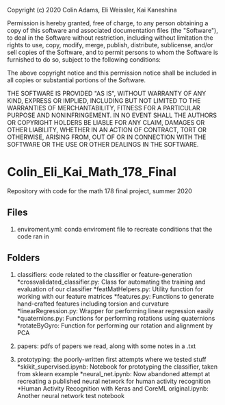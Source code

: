 Copyright (c) 2020 Colin Adams, Eli Weissler, Kai Kaneshina 

Permission is hereby granted, free of charge, to any person obtaining a copy
of this software and associated documentation files (the "Software"), to deal
in the Software without restriction, including without limitation the rights
to use, copy, modify, merge, publish, distribute, sublicense, and/or sell
copies of the Software, and to permit persons to whom the Software is
furnished to do so, subject to the following conditions:

The above copyright notice and this permission notice shall be included in all
copies or substantial portions of the Software.

THE SOFTWARE IS PROVIDED "AS IS", WITHOUT WARRANTY OF ANY KIND, EXPRESS OR
IMPLIED, INCLUDING BUT NOT LIMITED TO THE WARRANTIES OF MERCHANTABILITY,
FITNESS FOR A PARTICULAR PURPOSE AND NONINFRINGEMENT. IN NO EVENT SHALL THE
AUTHORS OR COPYRIGHT HOLDERS BE LIABLE FOR ANY CLAIM, DAMAGES OR OTHER
LIABILITY, WHETHER IN AN ACTION OF CONTRACT, TORT OR OTHERWISE, ARISING FROM,
OUT OF OR IN CONNECTION WITH THE SOFTWARE OR THE USE OR OTHER DEALINGS IN THE
SOFTWARE.


# Colin_Eli_Kai_Math_178_Final

Repository with code for the math 178 final project, summer 2020

## Files

1) enviroment.yml: conda enviroment file to recreate conditions that the code ran in

## Folders

1) classifiers: code related to the classifier or feature-generation
  *crossvalidated_classifier.py: Class for automating the training and evaluation of our classifier
  *featMatHelpers.py: Utility function for working with our feature matrices
  *features.py: Functions to generate hand-crafted features including torsion and curvature
  *linearRegression.py: Wrapper for performing linear regression easily
  *quaternions.py: Functions for performing rotations using quaternions
  *rotateByGyro: Function for performing our rotation and alignment by PCA
  
  
 2) papers: pdfs of papers we read, along with some notes in a .txt
 
 3) prototyping: the poorly-written first attempts where we tested stuff
  *skikit_supervised.ipynb: Notebook for prototyping the classifier, taken from sklearn example
  *neural_net.ipynb: Now abandoned attempt at recreating a published neural network for human activity recognition
  *Human Activity Recognition with Keras and CoreML original.ipynb: Another neural network test notebook

